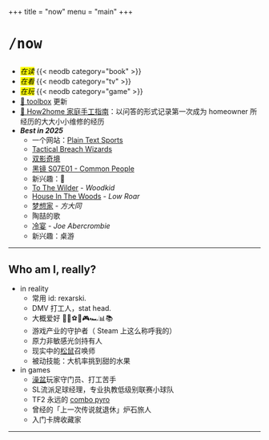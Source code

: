 +++
title = "now"
menu = "main"
+++

# <pre>/now</pre>

- <mark>*在读*</mark>
{{< neodb category="book" >}}
- <mark>*在看*</mark>
{{< neodb category="tv" >}}
- <mark>*在玩*</mark>
{{< neodb category="game" >}}
- [🧰 toolbox](/toolbox) 更新
- [🔨 How2home 家庭手工指南](/how2home)：以问答的形式记录第一次成为 homeowner 所经历的大大小小维修的经历
- ***Best in 2025***
  - 一个网站：[Plain Text Sports](https://plaintextsports.com/)
  - [Tactical Breach Wizards](https://neodb.social/game/3xbuq2fGswthJXazbuaHKz)
  - [双影奇境](https://neodb.social/game/1tSJDqu9inXkPtclZB3gPI)
  - [黑镜 S07E01 - Common People](https://www.imdb.com/title/tt30127325/)
  - 新兴趣：🚴
  - [To The Wilder](https://youtu.be/ZYwNeNuxtIc?si=JTGj5MuUuzw08zRq) - *Woodkid*
  - [House In The Woods](https://neodb.social/album/4hX2M2f76jMRCAKYwuSRje) - *Low Roar*
  - [梦想家](https://neodb.social/album/7APUZWwgTnkKWR1FmtDNr5) - *方大同*
  - 陶喆的歌
  - [冷宴](https://neodb.social/book/0ABYBI61QH0A0BMZYHLXvl) - *Joe Abercrombie*
  - 新兴趣：桌游

***

## Who am I, really?

- in reality
  - 常用 id: rexarski.
  - DMV 打工人，stat head.
  - 大概爱好 🚶🎷⚽🏀🎮🏎️📊📚
  - 游戏产业的守护者（ Steam 上这么称呼我的）
  - 原力非敏感光剑持有人
  - 现实中的[松鼠](https://thevarsity.ca/2003/02/10/breeding-unease-in-queens-park/)召唤师
  - 被动技能：大机率挑到甜的水果
- in games
  - [澡盆](https://splatoonwiki.org/wiki/Bloblobber)玩家守门员、打工苦手
  - SL流派足球经理，专业执教低级别联赛小球队
  - TF2 永远的 [combo pyro](https://www.youtube.com/watch?v=3gh47cWmOxI)
  - 曾经的「上一次传说就退休」炉石旅人
  - 入门卡牌收藏家

***

<!-- ## ❯❯❯ Badge collection -->

<!-- 受 Louie Mantia, Jr 的 [LMNT](https://lmnt.me/badges/) 的影响搞了这个： -->

<!-- <div class="badgebox">
    <a href="https://notbyai.fyi/">
        <img class="badge" src="/images/badges/not-by-ai.png" alt="not-by-ai-badge"/>
    </a>
    <a href="https://app.netlify.com/sites/rexarski/deploys">
        <img class="badge" src="https://api.netlify.com/api/v1/badges/7b30b16b-f3d1-43e2-abf5-c1708e515cbf/deploy-status" alt="Netlify Status" />
    </a>
    <a href="/index.xml">
        <img class="badge" src="/images/badges/rss.png" alt="rss-badge"/>
    </a>
</div> -->

<!-- *** -->
